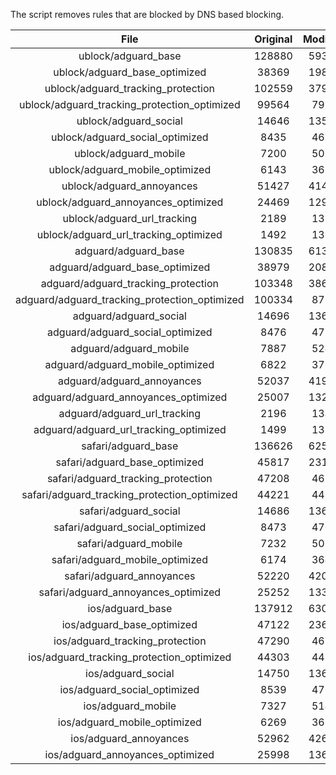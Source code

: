 The script removes rules that are blocked by DNS based blocking.


| File | Original | Modified |
|:----:|:-----:|:-----:|
| ublock/adguard_base | 128880 | 59311 |
| ublock/adguard_base_optimized | 38369 | 19818 |
| ublock/adguard_tracking_protection | 102559 | 37957 |
| ublock/adguard_tracking_protection_optimized | 99564 | 7998 |
| ublock/adguard_social | 14646 | 13585 |
| ublock/adguard_social_optimized | 8435 | 4674 |
| ublock/adguard_mobile | 7200 | 5061 |
| ublock/adguard_mobile_optimized | 6143 | 3618 |
| ublock/adguard_annoyances | 51427 | 41405 |
| ublock/adguard_annoyances_optimized | 24469 | 12938 |
| ublock/adguard_url_tracking | 2189 | 1334 |
| ublock/adguard_url_tracking_optimized | 1492 | 1331 |
| adguard/adguard_base | 130835 | 61326 |
| adguard/adguard_base_optimized | 38979 | 20862 |
| adguard/adguard_tracking_protection | 103348 | 38688 |
| adguard/adguard_tracking_protection_optimized | 100334 | 8713 |
| adguard/adguard_social | 14696 | 13642 |
| adguard/adguard_social_optimized | 8476 | 4718 |
| adguard/adguard_mobile | 7887 | 5241 |
| adguard/adguard_mobile_optimized | 6822 | 3791 |
| adguard/adguard_annoyances | 52037 | 41950 |
| adguard/adguard_annoyances_optimized | 25007 | 13229 |
| adguard/adguard_url_tracking | 2196 | 1341 |
| adguard/adguard_url_tracking_optimized | 1499 | 1338 |
| safari/adguard_base | 136626 | 62578 |
| safari/adguard_base_optimized | 45817 | 23105 |
| safari/adguard_tracking_protection | 47208 | 4628 |
| safari/adguard_tracking_protection_optimized | 44221 | 4480 |
| safari/adguard_social | 14686 | 13626 |
| safari/adguard_social_optimized | 8473 | 4705 |
| safari/adguard_mobile | 7232 | 5097 |
| safari/adguard_mobile_optimized | 6174 | 3648 |
| safari/adguard_annoyances | 52220 | 42056 |
| safari/adguard_annoyances_optimized | 25252 | 13310 |
| ios/adguard_base | 137912 | 63085 |
| ios/adguard_base_optimized | 47122 | 23611 |
| ios/adguard_tracking_protection | 47290 | 4636 |
| ios/adguard_tracking_protection_optimized | 44303 | 4488 |
| ios/adguard_social | 14750 | 13664 |
| ios/adguard_social_optimized | 8539 | 4725 |
| ios/adguard_mobile | 7327 | 5141 |
| ios/adguard_mobile_optimized | 6269 | 3689 |
| ios/adguard_annoyances | 52962 | 42691 |
| ios/adguard_annoyances_optimized | 25998 | 13622 |